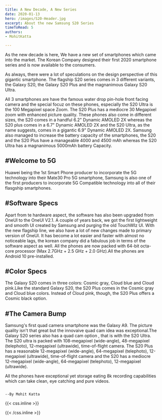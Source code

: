 ```yaml
---
title: A New Decade, A New Series
date: 2020-01-13
hero: /images/S20-Header.jpg
excerpt: About the new Samsung S20 Series
timeToRead: 5
authors:
- MohitKatta  

---
```

As the new decade is here, We have a new set of smartphones which came into the market. The Korean Company designed their first 2020 smartphone series and is now available to the consumers.

As always, there were a lot of speculations on the design perspective of this gigantic smartphone. The flagship S20 series comes in 3 different variants, the Galaxy S20, the Galaxy S20 Plus and the magnanimous Galaxy S20 Ultra.

All 3 smartphones are have the famous water drop pin-hole front facing camera and the special focuz on these phones, especially the S20 Ultra is the 100 Megapixel space Zoom. The S20 Plus has a mediocre 30 Megapixel zoom with enhanced picture quality.
These phones also come in different sizes, the S20 comes in a handful 6.2" Dynamic AMOLED 2X whereas the S20 plus comes in a 6.7" Dynamic AMOLED 2X and the S20 Ultra, as the name suggests, comes in a gigantic 6.9" Dynamic AMOLED 2X.
Samsung also managed to increase the battery capacity of the smartphones, the S20 and the S20 Plus have a manageable 4000 and 4500 mAh whereas the S20 Ultra has a magnanimous 5000mAh battery Capacity.

#Welcome to 5G
--
Huawei being the 1st Smart Phone producer to incorporate the 5G technology into their Mate30 Pro 5G smartphone, Samsung is also one of the first producers to incorporate 5G Compatible technology into all of their flasgship smartphones.

#Software Specs
--
Apart from te hardware aspect, the software has also been upgraded from OneUI to the OneUI V2.1. A couple of years back, we got the first lightweight and smooth UI created by Samsung and purging the old TouchWIz UI. With the new flagship line, we also have a lot of new changes made to primary version of OneUI. It has become a lot easier and faster with almost no noticeable lags, the korean company did a fabulous job in terms of the software aspect as well.
All the phones are now packed with 64-bit octa-core processor (Max 2.7GHz + 2.5 GHz + 2.0 GHz).All the phones are Android 10 pre-installed.

#Color Specs
--
The Galaxy S20 comes in three colors: Cosmic gray, Cloud blue and Cloud pink.Like the standard Galaxy S20, the S20 Plus comes in the Cosmic gray and Cloud blue colors. Instead of Cloud pink, though, the S20 Plus offers a Cosmic black option.

#The Camera Bump
--
Samsung's first quad camera smartphone was the Galaxy A9. The picture quality isn't that great but the innovaive quad cam idea was exceptional.The Galaxy S20 series also has a quad cam option , that is with the S20 Ultra.
The S20 ultra is packed with 108-megapixel (wide-angle), 48-megapixel (telephoto), 12-megapixel (ultrawide), time-of-flight camera.
The S20 Plus has a reasonable 12-megapixel (wide-angle), 64-megapixel (telephoto), 12-megapixel (ultrawide), time-of-flight camera and the S20 has a mediocre 12-megapixel (wide-angle), 64-megapixel (telephoto), 12-megapixel (ultrawide).

All the phones have exceptional yet storage eating 8k recording capabilities which can take clean, eye catching and pure videos.


                                                                                                              --By Mohit Katta  



{{< css.inline >}}
<style>
.canon { background: white; width: 100%; height: auto;}
</style>
{{< /css.inline >}}
